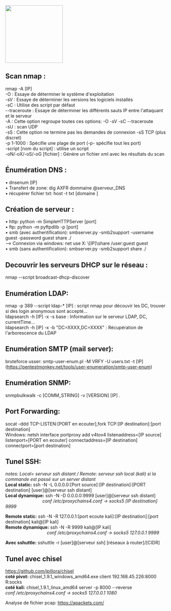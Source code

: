 <img src="https://github.com/florianges/Simple-OSCP-cheat-sheet/assets/64069514/2b1a86a8-565a-48c7-909f-4f1725583655" height="180">

## Scan nmap :
nmap -A [IP]  
-O : Essaye de déterminer le système d'exploitation  
-sV : Essaye de déterminer les versions les logiciels installés  
-sC : Utilise des script par défaut  
--traceroute : Essaye de déterminer les différents sauts IP entre l'attaquant et le serveur  
-A : Cette option regroupe toutes ces options: -O -sV -sC --traceroute  
-sU : scan UDP  
-sS : Cette option ne termine pas les demandes de connexion -sS TCP (plus discret)  
-p 1-1000 : Spécifie une plage de port (-p- spécifie tout les port)  
-script [nom du script] : utilise un script  
-oN/-oX/-oS/-oG [fichier] : Génère un fichier xml avec les résultats du scan  

## Énumération DNS :
•	dnsenum [IP]  
•	Transfert de zone: dig AXFR dommaine @serveur_DNS  
•	récupérer fichier txt: host -t txt [domaine ] 

## Création de serveur :
•	http: python -m SimpleHTTPServer [port]  
•	ftp: python -m pyftpdlib -p [port]  
•	smb (avec authentification): smbserver.py -smb2support -username guest -password guest share ./  
      --> Connexion via windows: net use X: \\[IP]\share /user:guest guest  
•	smb (sans authentification): smbserver.py -smb2support share ./  

## Decouvrir les serveurs DHCP sur le réseau :
nmap --script broadcast-dhcp-discover  

## Enumération LDAP:
nmap -p 389 --script ldap-* [IP] : script nmap pour découvir les DC, trouver si des login anonymous sont accepté...  
ldapsearch -h [IP] -x -s base : Information sur le serveur LDAP, DC, currentTime...  
ldapsearch -h [IP] -x -b "DC=XXXX,DC=XXXX" : Récupération de l'arborescence du LDAP  

## Enumération SMTP (mail server):
bruteforce usser: smtp-user-enum.pl -M VRFY -U users.txt -t [IP]  (https://pentestmonkey.net/tools/user-enumeration/smtp-user-enum)

## Enumération SNMP:
snmpbulkwalk -c [COMM_STRING] -v [VERSION] [IP] .  

## Port Forwarding:
socat -ddd TCP-LISTEN:[PORT en ecouter],fork TCP:[IP destination]:[port destination]  
Windows: netsh interface portproxy add v4tov4 listenaddress=[IP source] listenport=[PORT en ecouter] connectaddress=[IP destination] connectport=[port destination]  

## Tunel SSH:
_notes: Local= serveur ssh distant / Remote: serveur ssh local (kali) si la commande est passé sur un server distant_  
**Local static:** ssh -N -L 0.0.0.0:[Port source]:[IP destination]:[PORT destination] [user]@[serveur ssh distant]  
**Local dynamique:** ssh -N -D 0.0.0.0:9999 [user]@[serveur ssh distant]  
&emsp;&emsp;&emsp;&emsp;&emsp;&emsp;&emsp;&emsp; _conf /etc/proxychains4.conf -> socks5 [IP destination]  9999_  
  
**Remote static:** ssh -N -R 127.0.0.1:[port ecoute kali]:[IP destination]:[port destination] kali@[IP kali]  
**Remote dynamique:** ssh -N -R 9999 kali@[IP kali]  
&emsp;&emsp;&emsp;&emsp;&emsp;&emsp;&emsp;&emsp;&emsp; _conf /etc/proxychains4.conf -> socks5 127.0.0.1 9999_  
  
**Avec sshuttle:** sshuttle -r [user]@[serveur ssh] [réseaux à router]/[CIDR]  

## Tunel avec chisel
https://github.com/jpillora/chisel  
**coté pivot:** chisel_1.9.1_windows_amd64.exe client 192.168.45.226:8000 R:socks   
**coté kali:** chisel_1.9.1_linux_amd64 server -p 8000 --reverse  
_conf /etc/proxychains4.conf -> socks5 127.0.0.1 1080_  
  
Analyse de fichier pcap: https://apackets.com/
